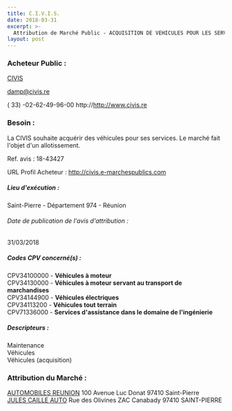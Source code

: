 ```yaml
---
title: C.I.V.I.S.
date: 2018-03-31
excerpt: >-
  Attribution de Marché Public - ACQUISITION DE VEHICULES POUR LES SERVICES DE LA CIVIS
layout: post
---
```


### Acheteur Public : 
<a href="/acheteur-34/siren-479251936"> CIVIS</a><br/>



damp@civis.re

( 33) -02-62-49-96-00
http://http://www.civis.re
### Besoin :

La CIVIS souhaite acquérir des véhicules pour ses services. Le marché fait l'objet d'un allotissement.

Ref. avis : 18-43427

URL Profil Acheteur : http://civis.e-marchespublics.com

##### Lieu d'exécution :

Saint-Pierre - Département 974 - Réunion

###### Date de publication de l'avis d'attribution : 
31/03/2018

##### Codes CPV concerné(s) :
CPV34100000 - **Véhicules à moteur** <br/>
CPV34130000 - **Véhicules à moteur servant au transport de marchandises** <br/>
CPV34144900 - **Véhicules électriques** <br/>
CPV34113200 - **Véhicules tout terrain** <br/>
CPV71336000 - **Services d'assistance dans le domaine de l'ingénierie** <br/>

##### Descripteurs :
Maintenance <br/>
Véhicules <br/>
Véhicules (acquisition) <br/>

### Attribution du Marché :
<a href="/entreprise-263/siren-479673451"> AUTOMOBILES REUNION</a>    100 Avenue Luc Donat 97410 Saint-Pierre <br/>
<a href="/entreprise-258/siren-399582741"> JULES CAILLE AUTO</a>    Rue des Olivines ZAC Canabady 97410 SAINT-PIERRE <br/>
